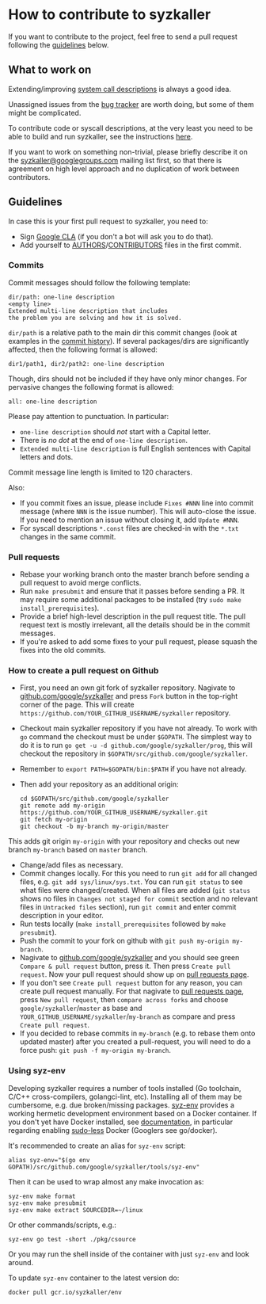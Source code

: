 # How to contribute to syzkaller

If you want to contribute to the project, feel free to send a pull request following the [guidelines](contributing.md#guidelines) below.

## What to work on

Extending/improving [system call descriptions](syscall_descriptions.md) is always a good idea.

Unassigned issues from the [bug tracker](https://github.com/google/syzkaller/issues) are worth doing, but some of them might be complicated.

To contribute code or syscall descriptions, at the very least you need to be able to build and run syzkaller, see the instructions [here](/docs/setup.md).

If you want to work on something non-trivial, please briefly describe it on the [syzkaller@googlegroups.com](https://groups.google.com/forum/#!forum/syzkaller) mailing list first,
so that there is agreement on high level approach and no duplication of work between contributors.

## Guidelines

In case this is your first pull request to syzkaller, you need to:

- Sign [Google CLA](https://cla.developers.google.com/) (if you don't a bot will ask you to do that).
- Add yourself to [AUTHORS](/AUTHORS)/[CONTRIBUTORS](/CONTRIBUTORS) files in the first commit.

### Commits

Commit messages should follow the following template:

```
dir/path: one-line description
<empty line>
Extended multi-line description that includes
the problem you are solving and how it is solved.
```

`dir/path` is a relative path to the main dir this commit changes
(look at examples in the [commit history](https://github.com/google/syzkaller/commits/master)).
If several packages/dirs are significantly affected, then the following format is allowed:
```
dir1/path1, dir2/path2: one-line description
```
Though, dirs should not be included if they have only minor changes.
For pervasive changes the following format is allowed:
```
all: one-line description
```

Please pay attention to punctuation. In particular:

- `one-line description` should *not* start with a Capital letter.
- There is *no dot* at the end of `one-line description`.
- `Extended multi-line description` is full English sentences with Capital letters and dots.

Commit message line length is limited to 120 characters.

Also:

- If you commit fixes an issue, please include `Fixes #NNN` line into commit message
(where `NNN` is the issue number). This will auto-close the issue. If you need to mention
an issue without closing it, add `Update #NNN`.
- For syscall descriptions `*.const` files are checked-in with the `*.txt` changes
in the same commit.

### Pull requests

- Rebase your working branch onto the master branch before sending a pull request to avoid merge conflicts.
- Run `make presubmit` and ensure that it passes before sending a PR.
  It may require some additional packages to be installed (try `sudo make install_prerequisites`).
- Provide a brief high-level description in the pull request title.
  The pull request text is mostly irrelevant, all the details should be in the commit messages.
- If you're asked to add some fixes to your pull request, please squash the fixes into the old commits.

### How to create a pull request on Github

- First, you need an own git fork of syzkaller repository. Nagivate to
[github.com/google/syzkaller](https://github.com/google/syzkaller) and press `Fork` button in the top-right corner of
the page. This will create `https://github.com/YOUR_GITHUB_USERNAME/syzkaller` repository.

- Checkout main syzkaller repository if you have not already. To work with `go` command the checkout must be under
`$GOPATH`. The simplest way to do it is to run `go get -u -d github.com/google/syzkaller/prog`, this will checkout
the repository in `$GOPATH/src/github.com/google/syzkaller`.
- Remember to `export PATH=$GOPATH/bin:$PATH` if you have not already.
- Then add your repository as an additional origin:

    ```shell
    cd $GOPATH/src/github.com/google/syzkaller
    git remote add my-origin https://github.com/YOUR_GITHUB_USERNAME/syzkaller.git
    git fetch my-origin
    git checkout -b my-branch my-origin/master
    ```

This adds git origin `my-origin` with your repository and checks out new branch `my-branch` based on `master` branch.

- Change/add files as necessary.
- Commit changes locally. For this you need to run `git add` for all changed files, e.g. `git add sys/linux/sys.txt`. You can run `git status` to see what files were changed/created. When all files are added (`git status` shows no files in `Changes not staged for commit` section and no relevant files in `Untracked files` section), run `git commit` and enter commit description in your editor.
- Run tests locally (`make install_prerequisites` followed by `make presubmit`).
- Push the commit to your fork on github with `git push my-origin my-branch`.
- Nagivate to [github.com/google/syzkaller](https://github.com/google/syzkaller) and you should see green `Compare & pull request` button, press it. Then press `Create pull request`. Now your pull request should show up on [pull requests page](https://github.com/google/syzkaller/pulls).
- If you don't see `Create pull request` button for any reason, you can create pull request manually. For that nagivate to [pull requests page](https://github.com/google/syzkaller/pulls), press `New pull request`, then `compare across forks` and choose `google/syzkaller`/`master` as base and `YOUR_GITHUB_USERNAME/syzkaller`/`my-branch` as compare and press `Create pull request`.
- If you decided to rebase commits in `my-branch` (e.g. to rebase them onto updated master) after you created a pull-request, you will need to do a force push: `git push -f my-origin my-branch`.

### Using syz-env

Developing syzkaller requires a number of tools installed (Go toolchain, C/C++ cross-compilers, golangci-lint, etc).
Installing all of them may be cumbersome, e.g. due broken/missing packages.
[syz-env](/tools/syz-env) provides a working hermetic development environment based on a Docker container.
If you don't yet have Docker installed, see [documentation](https://docs.docker.com/engine/install),
in particular regarding enabling [sudo-less](https://docs.docker.com/engine/install/linux-postinstall)
Docker (Googlers see go/docker).

It's recommended to create an alias for `syz-env` script:
```
alias syz-env="$(go env GOPATH)/src/github.com/google/syzkaller/tools/syz-env"
```
Then it can be used to wrap almost any make invocation as:
```
syz-env make format
syz-env make presubmit
syz-env make extract SOURCEDIR=~/linux
```
Or other commands/scripts, e.g.:
```
syz-env go test -short ./pkg/csource
```
Or you may run the shell inside of the container with just `syz-env` and look around.

To update `syz-env` container to the latest version do:

``` bash
docker pull gcr.io/syzkaller/env
```
